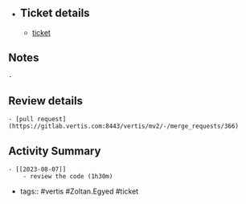 - ## Ticket details
	- [ticket](https://gitlab.vertis.com:8443/vertis/mv2/-/issues/6861)
## Notes
	-
## Review details
	- [pull request](https://gitlab.vertis.com:8443/vertis/mv2/-/merge_requests/366)
## Activity Summary
	- [[2023-08-07]]
		- review the code (1h30m)
- tags:: #vertis #Zoltan.Egyed #ticket